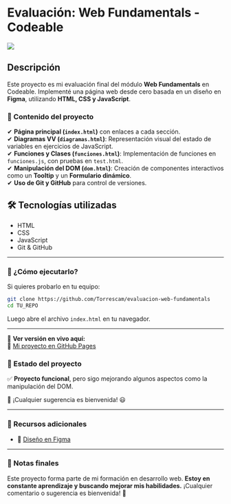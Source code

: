 # **Evaluación: Web Fundamentals - Codeable**

<img src="https://res.cloudinary.com/dwdgpw20b/image/upload/v1697137102/illustrations/ev-web-dev_wfrkmg.png" />

## **Descripción**

Este proyecto es mi evaluación final del módulo **Web Fundamentals** en Codeable. Implementé una página web desde cero basada en un diseño en **Figma**, utilizando **HTML, CSS y JavaScript**.

### **📌 Contenido del proyecto**

✔ **Página principal (`index.html`)** con enlaces a cada sección.  
✔ **Diagramas VV (`diagramas.html`)**: Representación visual del estado de variables en ejercicios de JavaScript.  
✔ **Funciones y Clases (`funciones.html`)**: Implementación de funciones en `funciones.js`, con pruebas en `test.html`.  
✔ **Manipulación del DOM (`dom.html`)**: Creación de componentes interactivos como un **Tooltip** y un **Formulario dinámico**.  
✔ **Uso de Git y GitHub** para control de versiones.

## **🛠️ Tecnologías utilizadas**

- HTML
- CSS
- JavaScript
- Git & GitHub

---

### **🔹 ¿Cómo ejecutarlo?**

Si quieres probarlo en tu equipo:

```bash
git clone https://github.com/Torrescam/evaluacion-web-fundamentals
cd TU_REPO
```

Luego abre el archivo `index.html` en tu navegador.

---

🔴 **Ver versión en vivo aquí:**  
🔗 [Mi proyecto en GitHub Pages](https://torrescam.github.io/evaluacion-web-fundamentals/index.html)

### **📌 Estado del proyecto**

✅ **Proyecto funcional**, pero sigo mejorando algunos aspectos como la manipulación del DOM.

📌 ¡Cualquier sugerencia es bienvenida! 😃

---

### **📎 Recursos adicionales**

- 🎨 [Diseño en Figma](https://www.figma.com/file/L1RAjebb6Wf7m78NT2Czzt/Web-Fundamentals-Individual?type=design&node-id=0%3A1&mode=design)

---

### **📝 Notas finales**

Este proyecto forma parte de mi formación en desarrollo web. **Estoy en constante aprendizaje y buscando mejorar mis habilidades.** ¡Cualquier comentario o sugerencia es bienvenida! 🚀
